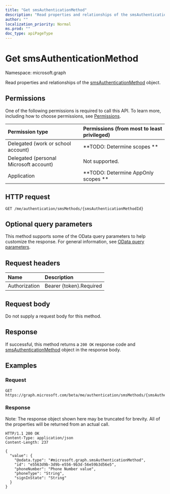 ```yaml
---
title: "Get smsAuthenticationMethod"
description: "Read properties and relationships of the smsAuthenticationMethod object."
author: ""
localization_priority: Normal
ms.prod: ""
doc_type: apiPageType
---
```


# Get smsAuthenticationMethod

Namespace: microsoft.graph

Read properties and relationships of the [smsAuthenticationMethod](../resources/smsauthenticationmethod.md) object.

## Permissions
One of the following permissions is required to call this API. To learn more, including how to choose permissions, see [Permissions](/concepts/permissions-reference.md).

|Permission type|Permissions (from most to least privileged)|
|:---|:---|
|Delegated (work or school account)|**TODO: Determine scopes **|
|Delegated (personal Microsoft account)|Not supported.|
|Application|**TODO: Determine AppOnly scopes **|

## HTTP request
<!-- {
  "blockType": "ignored"
}
-->
``` http
GET /me/authentication/smsMethods/{smsAuthenticationMethodId}
```

## Optional query parameters
This method supports some of the OData query parameters to help customize the response. For general information, see [OData query parameters](/graph/query-parameters).

## Request headers
|Name|Description|
|:---|:---|
|Authorization|Bearer {token}.Required|

## Request body
Do not supply a request body for this method.

## Response
If successful, this method returns a `200 OK` response code and [smsAuthenticationMethod](../resources/smsauthenticationmethod.md) object in the response body.

## Examples

### Request
<!-- {
  "blockType": "request",
  "name": "get_smsauthenticationmethod"
}
-->
``` http
GET https://graph.microsoft.com/beta/me/authentication/smsMethods/{smsAuthenticationMethodId}
```

### Response
Note: The response object shown here may be truncated for brevity. All of the properties will be returned from an actual call.
<!-- {
  "blockType": "response",
  "truncated": true,
  "@odata.type": "microsoft.graph.smsAuthenticationMethod"
}
-->
``` http
HTTP/1.1 200 OK
Content-Type: application/json
Content-Length: 237

{
  "value": {
    "@odata.type": "#microsoft.graph.smsAuthenticationMethod",
    "id": "e5563d9b-3d9b-e556-9b3d-56e59b3d56e5",
    "phoneNumber": "Phone Number value",
    "phoneType": "String",
    "signInState": "String"
  }
}
```

